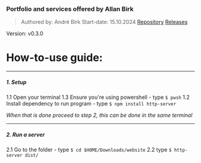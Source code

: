 ### Portfolio and services offered by Allan Birk
> Authored by: André Birk
> Start-date: 15.10.2024
[Repository](https://github.com/AndrxB/School-Website)
[Releases](https://github.com/AndrxB/School-Website/releases)

Version: v0.3.0

# How-to-use guide:
___
##### 1. Setup
1.1 Open your terminal 
1.3 Ensure you're using powershell - type `$ pwsh`
1.2 Install dependency to run program - type `$ npm install http-server`

*When that is done proceed to step 2, this can be done in the same terminal*

___

##### 2. Run a server
2.1 Go to the folder - type `$ cd $HOME/Downloads/website`
2.2 type `$ http-server dist/`